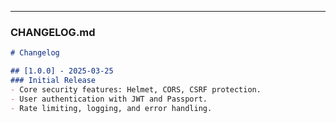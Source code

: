 
---

### **CHANGELOG.md**
```markdown
# Changelog

## [1.0.0] - 2025-03-25
### Initial Release
- Core security features: Helmet, CORS, CSRF protection.
- User authentication with JWT and Passport.
- Rate limiting, logging, and error handling.
